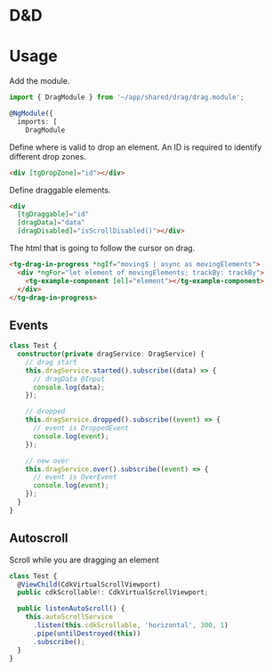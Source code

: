 # D&D

# Usage

Add the module.

```ts
import { DragModule } from '~/app/shared/drag/drag.module';

@NgModule({
  imports: [
    DragModule
```

Define where is valid to drop an element. An ID is required to identify different drop zones.

```html
<div [tgDropZone]="id"></div>
```

Define draggable elements.

```html
<div
  [tgDraggable]="id"
  [dragData]="data"
  [dragDisabled]="isScrollDisabled()"></div>
```

The html that is going to follow the cursor on drag.

```html
<tg-drag-in-progress *ngIf="moving$ | async as movingElements">
  <div *ngFor="let element of movingElements; trackBy: trackBy">
    <tg-example-component [el]="element"></tg-example-component>
  </div>
</tg-drag-in-progress>
```

## Events

```ts
class Test {
  constructor(private dragService: DragService) {
    // drag start
    this.dragService.started().subscribe((data) => {
      // dragData @Input
      console.log(data);
    });

    // dropped
    this.dragService.dropped().subscribe((event) => {
      // event is DroppedEvent
      console.log(event);
    });

    // new over
    this.dragService.over().subscribe((event) => {
      // event is OverEvent
      console.log(event);
    });
  }
}
```

## Autoscroll

Scroll while you are dragging an element

```ts
class Test {
  @ViewChild(CdkVirtualScrollViewport)
  public cdkScrollable!: CdkVirtualScrollViewport;

  public listenAutoScroll() {
    this.autoScrollService
      .listen(this.cdkScrollable, 'horizontal', 300, 1)
      .pipe(untilDestroyed(this))
      .subscribe();
  }
}
```
